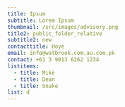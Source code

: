 ```yaml
---
title: Ipsum
subtitle: Lorem Ipsum
thumbnail: /src/images/advisory.png
title2: public_folder_relative
subtitle2: new
contacttitle: Hoye
email: info@walbrook.com.au.com.pk
contact: +61 3 9013 6262 1234
listitems:
  - title: Mike
  - title: Dean
  - title: Snake
list: d
---
```


